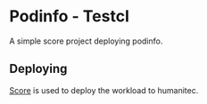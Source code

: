 # Podinfo - Testcl

A simple score project deploying podinfo.

## Deploying

[Score](https://score.dev/) is used to deploy the workload to humanitec.
